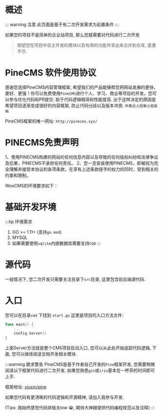 # 概述
::: warning 注意
此页面是基于有二次开发需求为前置条件
:::

如果您的项目不是简单的企业站项目, 那么您就需要对代码进行二次开发

> 期望您在项目中自主开发的模块以及有用的功能共享出来合并到仓库, 感激不尽.  


# PineCMS 软件使用协议

感谢您选择PineCMS内容管理框架, 希望我们的产品能够帮您把网站发展的更快、更好、更强！你可以免费使用`PineCMS`进行个人、学习、商业等项目的开发，您可以参与优化代码和PR提交. 助于代码逻辑精简和性能提高. 出于这样决定的原因是希望项目逐渐变成很好的内容框架, 防止代码分歧以及版本冲突. `毕竟众人拾柴火焰高嘛`

PineCMS框架的唯一网址: `http://pinecms.xyz/`


# PINECMS免责声明

1、使用PINECMS构建的网站的任何信息内容以及导致的任何版权纠纷和法律争议及后果，PINECMS不承担任何责任。
2、您一旦安装使用PINECMS，即被视为完全理解并接受本协议的各项条款，在享有上述条款授予的权力的同时，受到相关的约束和限制。

WooCMS的环境要求如下：

# 基础开发环境
:::tip 环境需求
1. GO >= 1.11+ (支持`go.mod`)
2. MYSQL 
3. 如果需要使用`sqlite`内嵌数据库需要支持`CGO`
:::

# 源代码
一般情况下, 您二次开发只需要关注目录下`src`目录, 这里包含前后端源代码.

# 入口
您可以在目录`cmd` 下找到 `start.go` 这里是项目的入口方法文件:

```go
func main() {
    ...
    config.Server()
}
``` 

上面Server方法就是整个CMS项目启动入口, 您可以从此处开始追踪代码逻辑, 下面, 您可以继续阅读文档开发相关模块. 

:::warning 跪求警告
PineCMS是基于作者自己开发的`Pine`框架开发, 您需要稍微阅读以下框架代码进行二次开发.  如果您熟悉`gin`或`iris`基本在一杯茶的时间即可上手.
 
框架地址: [xiusin/pine](https://github.com/xiusin/pine.git) 

如果您代码有更清晰的代码逻辑和开源精神, 请加入我参与开发. 

(Tips: 我始终感觉代码排版太low 😭, 期待大神跟提供代码编程规范以及注释)
:::


